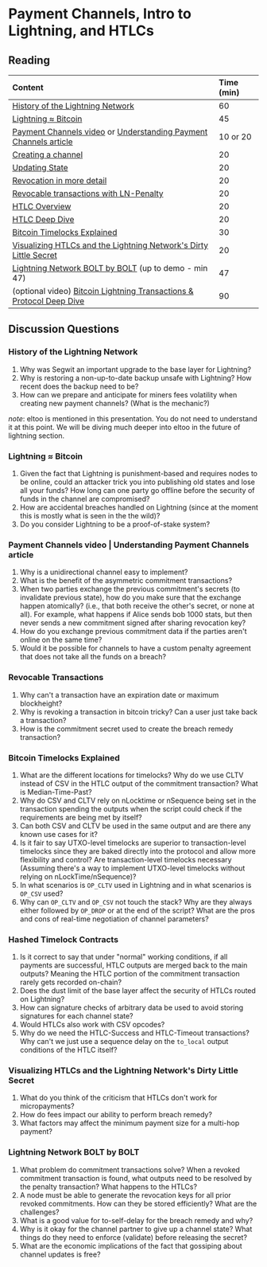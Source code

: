 # Payment Channels, Intro to Lightning, and HTLCs

## Reading

| Content | Time \(min\) |
| :--- | :--- |
| [History of the Lightning Network](https://btctranscripts.com/chaincode-labs/chaincode-residency/2018-10-22-christian-decker-history-of-lightning/) | 60 |
| [Lightning ≈ Bitcoin](https://btctranscripts.com/chaincode-labs/chaincode-residency/2018-10-22-christian-decker-lightning-bitcoin/) | 45 |
| [Payment Channels video](https://www.youtube.com/watch?v=4SdBa8ZOfqg) or [Understanding Payment Channels article](https://blog.chainside.net/understanding-payment-channels-4ab018be79d4) | 10 or 20 |
| [Creating a channel](https://ellemouton.com/posts/creating-a-channel/) | 20 |
| [Updating State](https://ellemouton.com/posts/updating-state/) | 20 |
| [Revocation in more detail](https://ellemouton.com/posts/revocation/) | 20 |
| [Revocable transactions with LN-Penalty](https://www.derpturkey.com/revocable-transactions-with-ln-penalty/) | 20 |
| [HTLC Overview](https://ellemouton.com/posts/htlc/) | 20 |
| [HTLC Deep Dive](https://ellemouton.com/posts/htlc-deep-dive/) | 20 |
| [Bitcoin Timelocks Explained](https://medium.com/summa-technology/bitcoins-time-locks-27e0c362d7a1) | 30 |
| [Visualizing HTLCs and the Lightning Network's Dirty Little Secret](https://medium.com/@peter_r/visualizing-htlcs-and-the-lightning-networks-dirty-little-secret-cb9b5773a0) | 20 |
| [Lightning Network BOLT by BOLT](https://btctranscripts.com/misc/2018-07-24-la-blockchain-jim-posen-lightning-bolt-by-bolt/) \(up to demo - min 47\) | 47 |
| \(optional video\) [Bitcoin Lightning Transactions & Protocol Deep Dive](https://www.youtube.com/watch?v=to8XItlplac) | 90 |

## Discussion Questions

### History of the Lightning Network

1. Why was Segwit an important upgrade to the base layer for Lightning?
2. Why is restoring a non-up-to-date backup unsafe with Lightning? How recent does the backup need to be?
3. How can we prepare and anticipate for miners fees volatility when creating new payment channels? \(What is the mechanic?\)

*note*: eltoo is mentioned in this presentation. You do not need to understand it at this point. We will be diving much deeper into eltoo in the future of lightning section.

### Lightning ≈ Bitcoin

1. Given the fact that Lightning is punishment-based and requires nodes to be online, could an attacker trick you into publishing old states and lose all your funds? How long can one party go offline before the security of funds in the channel are compromised?
2. How are accidental breaches handled on Lightning \(since at the moment this is mostly what is seen in the the wild\)?
3. Do you consider Lightning to be a proof-of-stake system?

### Payment Channels video \| Understanding Payment Channels article

1. Why is a unidirectional channel easy to implement?
2. What is the benefit of the asymmetric commitment transactions?
3. When two parties exchange the previous commitment's secrets \(to invalidate previous state\), how do you make sure that the exchange happen atomically? \(i.e., that both receive the other's secret, or none at all\). For example, what happens if Alice sends bob 1000 stats, but then never sends a new commitment signed after sharing revocation key?
4. How do you exchange previous commitment data if the parties aren't online on the same time?
5. Would it be possible for channels to have a custom penalty agreement that does not take all the funds on a breach?

### Revocable Transactions

1. Why can't a transaction have an expiration date or maximum blockheight?
2. Why is revoking a transaction in bitcoin tricky? Can a user just take back a transaction?
3. How is the commitment secret used to create the breach remedy transaction?

### Bitcoin Timelocks Explained

1. What are the different locations for timelocks? Why do we use CLTV instead of CSV in the HTLC output of the commitment transaction? What is Median-Time-Past?
2. Why do CSV and CLTV rely on nLocktime or nSequence being set in the transaction spending the outputs when the script could check if the requirements are being met by itself?
3. Can both CSV and CLTV be used in the same output and are there any known use cases for it?
4. Is it fair to say UTXO-level timelocks are superior to transaction-level timelocks since they are baked directly into the protocol and allow more flexibility and control? Are transaction-level timelocks necessary \(Assuming there's a way to implement UTXO-level timelocks without relying on nLockTime/nSequence\)?
5. In what scenarios is `OP_CLTV` used in Lightning and in what scenarios is `OP_CSV` used?
6. Why can `OP_CLTV` and `OP_CSV` not touch the stack? Why are they always either followed by `OP_DROP` or at the end of the script? What are the pros and cons of real-time negotiation of channel parameters?

### Hashed Timelock Contracts

1. Is it correct to say that under "normal" working conditions, if all payments are successful, HTLC outputs are merged back to the main outputs? Meaning the HTLC portion of the commitment transaction rarely gets recorded on-chain?
2. Does the dust limit of the base layer affect the security of HTLCs routed on Lightning?
3. How can signature checks of arbitrary data be used to avoid storing signatures for each channel state?
4. Would HTLCs also work with CSV opcodes?
5. Why do we need the HTLC-Success and HTLC-Timeout transactions? Why can't we just use a sequence delay on the `to_local` output conditions of the HTLC itself?

### Visualizing HTLCs and the Lightning Network's Dirty Little Secret

1. What do you think of the criticism that HTLCs don't work for micropayments?
2. How do fees impact our ability to perform breach remedy?
3. What factors may affect the minimum payment size for a multi-hop payment?

### Lightning Network BOLT by BOLT

1. What problem do commitment transactions solve? When a revoked commitment transaction is found, what outputs need to be resolved by the penalty transaction? What happens to the HTLCs?
2. A node must be able to generate the revocation keys for all prior revoked commitments. How can they be stored efficiently? What are the challenges?
3. What is a good value for to-self-delay for the breach remedy and why?
4. Why is it okay for the channel partner to give up a channel state? What things do they need to enforce \(validate\) before releasing the secret?
5. What are the economic implications of the fact that gossiping about channel updates is free?

